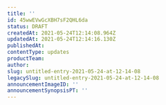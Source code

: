 ```yaml
---
title: ''
id: 45wwEVwGcXBH7sF2QHL6da
status: DRAFT
createdAt: 2021-05-24T12:14:08.964Z
updatedAt: 2021-05-24T12:14:16.130Z
publishedAt: 
contentType: updates
productTeam: 
author: 
slug: untitled-entry-2021-05-24-at-12-14-08
legacySlug: untitled-entry-2021-05-24-at-12-14-08
announcementImageID: ''
announcementSynopsisPT: ''
---
```



